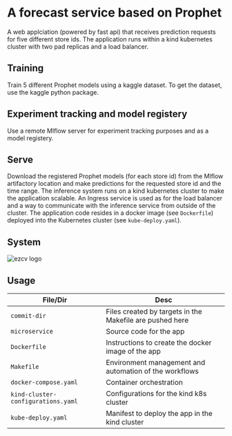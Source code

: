 # A forecast service based on Prophet
A web applciation (powered by fast api) that receives prediction requests for five 
different store ids. The application runs within a kind kubernetes cluster with two
pad replicas and a load balancer.  

## Training
Train 5 different Prophet models using a kaggle dataset. To get the dataset, use the kaggle
python package. 

## Experiment tracking and model registery
Use a remote Mlflow server for experiment tracking purposes and as a model registery.  

## Serve
Download the registered Prophet models (for each store id) from the Mlflow artifactory location 
and make predictions for the requested store id and the time range. The inference system runs on a kind kubernetes
cluster to make the application scalable. An Ingress service is used as for the load balancer and a way to communicate with the inference service from outside of the cluster. The application code resides in a docker image (see `Dockerfile`) deployed into the Kubernetes cluster (see `kube-deploy.yaml`). 

## System
![ezcv logo](https://github.com/Safarveisi/microservice/blob/master/comps.png)

## Usage
| **File/Dir** | **Desc** |
| --- | --- |
| `commit-dir` | Files created by targets in the Makefile are pushed here |
| `microservice` | Source code for the app |
| `Dockerfile` | Instructions to create the docker image of the app |
| `Makefile` | Environment management and automation of the workflows |
| `docker-compose.yaml` | Container orchestration |
| `kind-cluster-configurations.yaml` | Configurations for the kind k8s cluster |
| `kube-deploy.yaml` | Manifest to deploy the app in the kind cluster |